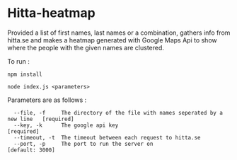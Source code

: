 # Hitta-heatmap

Provided a list of first names, last names or a combination, gathers info from hitta.se and makes a heatmap generated with Google Maps Api to show where the people with the given names are clustered. 

To run : 

`npm install`

`node index.js <parameters>`

Parameters are as follows :
```
  --file, -f     The directory of the file with names seperated by a new line   [required]                                                                
  --key, -k      The google api key                                   [required]
  --timeout, -t  The timeout between each request to hitta.se
  --port, -p     The port to run the server on                   [default: 3000]
  ```
